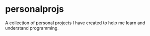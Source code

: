 # personalprojs
A collection of personal projects I have created to help me learn and understand programming.

